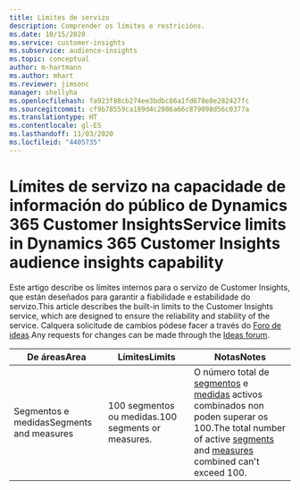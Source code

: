 ```yaml
---
title: Límites de servizo
description: Comprender os límites e restricións.
ms.date: 10/15/2020
ms.service: customer-insights
ms.subservice: audience-insights
ms.topic: conceptual
author: m-hartmann
ms.author: mhart
ms.reviewer: jimsonc
manager: shellyha
ms.openlocfilehash: fa923f88cb274ee3bdbc86a1fd678e8e282427fc
ms.sourcegitcommit: cf9b78559ca189d4c2086a66c879098d56c0377a
ms.translationtype: HT
ms.contentlocale: gl-ES
ms.lasthandoff: 11/03/2020
ms.locfileid: "4405735"
---
```

# <a name="service-limits-in-dynamics-365-customer-insights-audience-insights-capability"></a><span data-ttu-id="c70ee-103">Límites de servizo na capacidade de información do público de Dynamics 365 Customer Insights</span><span class="sxs-lookup"><span data-stu-id="c70ee-103">Service limits in Dynamics 365 Customer Insights audience insights capability</span></span>

<span data-ttu-id="c70ee-104">Este artigo describe os límites internos para o servizo de Customer Insights, que están deseñados para garantir a fiabilidade e estabilidade do servizo.</span><span class="sxs-lookup"><span data-stu-id="c70ee-104">This article describes the built-in limits to the Customer Insights service, which are designed to ensure the reliability and stability of the service.</span></span> <span data-ttu-id="c70ee-105">Calquera solicitude de cambios pódese facer a través do [Foro de ideas](https://go.microsoft.com/fwlink/?linkid=2074172).</span><span class="sxs-lookup"><span data-stu-id="c70ee-105">Any requests for changes can be made through the [Ideas forum](https://go.microsoft.com/fwlink/?linkid=2074172).</span></span> 
 
| <span data-ttu-id="c70ee-106">De áreas</span><span class="sxs-lookup"><span data-stu-id="c70ee-106">Area</span></span>  | <span data-ttu-id="c70ee-107">Límites</span><span class="sxs-lookup"><span data-stu-id="c70ee-107">Limits</span></span>  | <span data-ttu-id="c70ee-108">Notas</span><span class="sxs-lookup"><span data-stu-id="c70ee-108">Notes</span></span> |
|-------------|---------------------------------------------------------------------|---------------------------------------------------------------------|
| <span data-ttu-id="c70ee-109">Segmentos e medidas</span><span class="sxs-lookup"><span data-stu-id="c70ee-109">Segments and measures</span></span> | <span data-ttu-id="c70ee-110">100 segmentos ou medidas.</span><span class="sxs-lookup"><span data-stu-id="c70ee-110">100 segments or measures.</span></span> | <span data-ttu-id="c70ee-111">O número total de [segmentos](segments.md) e [medidas](measures.md) activos combinados non poden superar os 100.</span><span class="sxs-lookup"><span data-stu-id="c70ee-111">The total number of active [segments](segments.md) and [measures](measures.md) combined can't exceed 100.</span></span>  |
